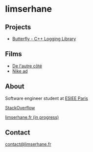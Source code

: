 # limserhane

## Projects

- [Butterfly - C++ Logging Library](https://github.com/limserhane/Butterfly)

## Films

- [De l'autre côté](https://youtu.be/yOjphL-4tIw)
- [Nike ad](https://youtu.be/02LXUPV6sDA)

## About

Software engineer student at [ESIEE Paris](https://www.esiee.fr/en)

[StackOverflow](https://stackoverflow.com/users/14913991/limserhane)

[limserhane.fr (in progress)](http://www.limserhane.fr)

## Contact

contact@limserhane.fr
